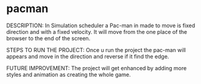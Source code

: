 # pacman
DESCRIPTION: In Simulation scheduler a Pac-man in made to move is fixed direction and with a fixed velocity. It will move from the one place of the browser to the end of the screen.

STEPS TO RUN THE PROJECT: Once u run the project the pac-man will appears and move in the direction and reverse if it find the edge.

FUTURE IMPROVEMENT: The project will get enhanced by adding more styles and animation as creating the whole game.
